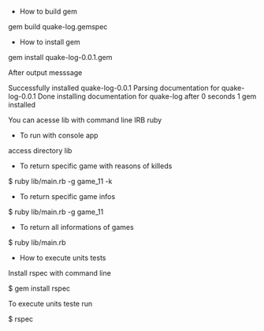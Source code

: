 
- How to build gem 

gem build quake-log.gemspec

- How to install gem

gem install quake-log-0.0.1.gem

After output messsage 

Successfully installed quake-log-0.0.1
Parsing documentation for quake-log-0.0.1
Done installing documentation for quake-log after 0 seconds
1 gem installed

You can acesse lib with command line IRB ruby

- To run with console app 

access directory lib 

- To return specific game with reasons of killeds

$ ruby lib/main.rb -g game_11 -k 

- To return specific game infos

$ ruby lib/main.rb -g game_11

- To return all informations of games 

$ ruby lib/main.rb 


- How to execute units tests

Install rspec with command line

$ gem install rspec

To execute units teste run

$ rspec 
